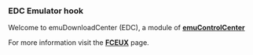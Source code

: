 ### EDC Emulator hook

Welcome to emuDownloadCenter (EDC), a module of [**emuControlCenter**](https://github.com/PhoenixInteractiveNL/emuControlCenter/wiki/)

For more information visit the [**FCEUX**](https://github.com/PhoenixInteractiveNL/emuDownloadCenter/wiki/Emulator-fceux#menu) page.
